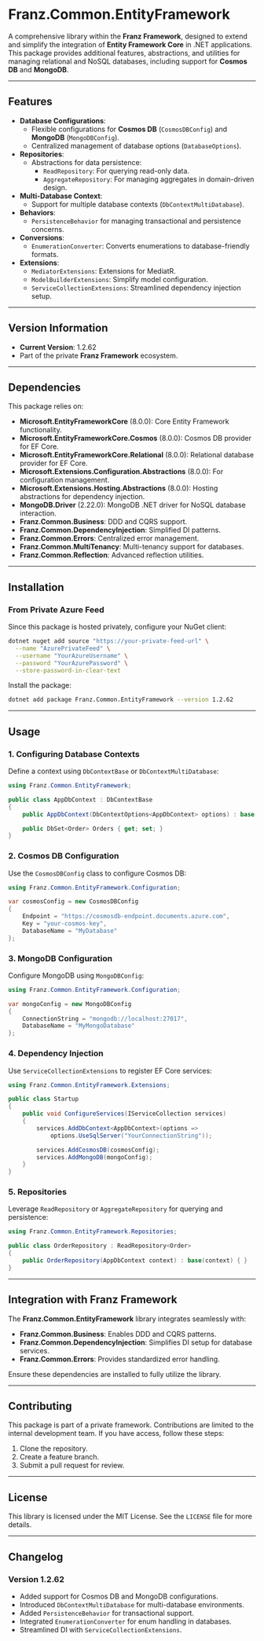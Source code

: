 ﻿# **Franz.Common.EntityFramework**

A comprehensive library within the **Franz Framework**, designed to extend and simplify the integration of **Entity Framework Core** in .NET applications. This package provides additional features, abstractions, and utilities for managing relational and NoSQL databases, including support for **Cosmos DB** and **MongoDB**.

---

## **Features**

- **Database Configurations**:
  - Flexible configurations for **Cosmos DB** (`CosmosDBConfig`) and **MongoDB** (`MongoDBConfig`).
  - Centralized management of database options (`DatabaseOptions`).
- **Repositories**:
  - Abstractions for data persistence:
    - `ReadRepository`: For querying read-only data.
    - `AggregateRepository`: For managing aggregates in domain-driven design.
- **Multi-Database Context**:
  - Support for multiple database contexts (`DbContextMultiDatabase`).
- **Behaviors**:
  - `PersistenceBehavior` for managing transactional and persistence concerns.
- **Conversions**:
  - `EnumerationConverter`: Converts enumerations to database-friendly formats.
- **Extensions**:
  - `MediatorExtensions`: Extensions for MediatR.
  - `ModelBuilderExtensions`: Simplify model configuration.
  - `ServiceCollectionExtensions`: Streamlined dependency injection setup.

---

## **Version Information**

- **Current Version**: 1.2.62
- Part of the private **Franz Framework** ecosystem.

---

## **Dependencies**

This package relies on:
- **Microsoft.EntityFrameworkCore** (8.0.0): Core Entity Framework functionality.
- **Microsoft.EntityFrameworkCore.Cosmos** (8.0.0): Cosmos DB provider for EF Core.
- **Microsoft.EntityFrameworkCore.Relational** (8.0.0): Relational database provider for EF Core.
- **Microsoft.Extensions.Configuration.Abstractions** (8.0.0): For configuration management.
- **Microsoft.Extensions.Hosting.Abstractions** (8.0.0): Hosting abstractions for dependency injection.
- **MongoDB.Driver** (2.22.0): MongoDB .NET driver for NoSQL database interaction.
- **Franz.Common.Business**: DDD and CQRS support.
- **Franz.Common.DependencyInjection**: Simplified DI patterns.
- **Franz.Common.Errors**: Centralized error management.
- **Franz.Common.MultiTenancy**: Multi-tenancy support for databases.
- **Franz.Common.Reflection**: Advanced reflection utilities.

---

## **Installation**

### **From Private Azure Feed**
Since this package is hosted privately, configure your NuGet client:

```bash
dotnet nuget add source "https://your-private-feed-url" \
  --name "AzurePrivateFeed" \
  --username "YourAzureUsername" \
  --password "YourAzurePassword" \
  --store-password-in-clear-text
```

Install the package:

```bash
dotnet add package Franz.Common.EntityFramework --version 1.2.62
```

---

## **Usage**

### **1. Configuring Database Contexts**

Define a context using `DbContextBase` or `DbContextMultiDatabase`:

```csharp
using Franz.Common.EntityFramework;

public class AppDbContext : DbContextBase
{
    public AppDbContext(DbContextOptions<AppDbContext> options) : base(options) { }

    public DbSet<Order> Orders { get; set; }
}
```

### **2. Cosmos DB Configuration**

Use the `CosmosDBConfig` class to configure Cosmos DB:

```csharp
using Franz.Common.EntityFramework.Configuration;

var cosmosConfig = new CosmosDBConfig
{
    Endpoint = "https://cosmosdb-endpoint.documents.azure.com",
    Key = "your-cosmos-key",
    DatabaseName = "MyDatabase"
};
```

### **3. MongoDB Configuration**

Configure MongoDB using `MongoDBConfig`:

```csharp
using Franz.Common.EntityFramework.Configuration;

var mongoConfig = new MongoDBConfig
{
    ConnectionString = "mongodb://localhost:27017",
    DatabaseName = "MyMongoDatabase"
};
```

### **4. Dependency Injection**

Use `ServiceCollectionExtensions` to register EF Core services:

```csharp
using Franz.Common.EntityFramework.Extensions;

public class Startup
{
    public void ConfigureServices(IServiceCollection services)
    {
        services.AddDbContext<AppDbContext>(options =>
            options.UseSqlServer("YourConnectionString"));

        services.AddCosmosDB(cosmosConfig);
        services.AddMongoDB(mongoConfig);
    }
}
```

### **5. Repositories**

Leverage `ReadRepository` or `AggregateRepository` for querying and persistence:

```csharp
using Franz.Common.EntityFramework.Repositories;

public class OrderRepository : ReadRepository<Order>
{
    public OrderRepository(AppDbContext context) : base(context) { }
}
```

---

## **Integration with Franz Framework**

The **Franz.Common.EntityFramework** library integrates seamlessly with:
- **Franz.Common.Business**: Enables DDD and CQRS patterns.
- **Franz.Common.DependencyInjection**: Simplifies DI setup for database services.
- **Franz.Common.Errors**: Provides standardized error handling.

Ensure these dependencies are installed to fully utilize the library.

---

## **Contributing**

This package is part of a private framework. Contributions are limited to the internal development team. If you have access, follow these steps:
1. Clone the repository.
2. Create a feature branch.
3. Submit a pull request for review.

---

## **License**

This library is licensed under the MIT License. See the `LICENSE` file for more details.

---

## **Changelog**

### Version 1.2.62
- Added support for Cosmos DB and MongoDB configurations.
- Introduced `DbContextMultiDatabase` for multi-database environments.
- Added `PersistenceBehavior` for transactional support.
- Integrated `EnumerationConverter` for enum handling in databases.
- Streamlined DI with `ServiceCollectionExtensions`.

